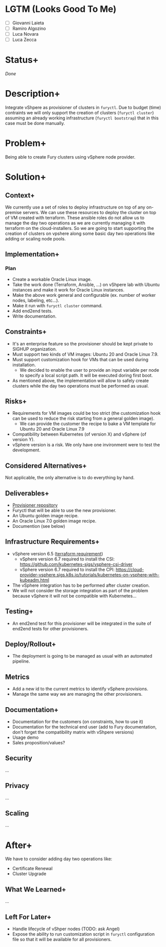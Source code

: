 # LGTM (Looks Good To Me)

- [ ] Giovanni Laieta
- [ ] Ramiro Algozino
- [ ] Luca Novara
- [ ] Luca Zecca

# Status+

_Done_

# Description+

Integrate vShpere as provisioner of clusters in `furyctl`.
Due to budget (time) contraints we will only support the creation of
clusters (`furyctl cluster`) assuming an already working
infrastructure (`furyctl bootstrap`) that in this case must be done
manually.

# Problem+

Being able to create Fury clusters using vSphere node provider.

# Solution+

## Context+

We currently use a set of roles to deploy infrastructure on top of any on-premise
servers. We can use these resources to deploy the cluster on top of VM created with
terraform. These ansible roles do not allow us to manage the day two operations as we
are currently managing it with terraform on the cloud-installers. So we are going to
start supporting the creation of clusters on vpshere along some basic day two
operations like adding or scaling node pools.

## Implementation+

### Plan

- Create a workable Oracle Linux image.
- Take the work done (Terraform, Ansible, ...) on vShpere lab with
  Ubuntu instances and make it work for Oracle Linux instances.
- Make the above work general and configurable (ex. number of worker
  nodes, labeling, etc...).
- Make it run with `furyctl cluster` command.
- Add end2end tests.
- Write documentation.

## Constraints+

- It's an enterprise feature so the provisioner should be kept private
  to SIGHUP organization.
- Must support two kinds of VM images: Ubuntu 20 and Oracle Linux 7.9.
- Must support customization hook for VMs that can be used during
  installation.
  - We decided to enable the user to provide an input variable per node
  to specify a local script path. It will be executed doring first boot.
- As mentioned above, the implementation will allow to safely create
clusters while the day two operations must be performed as usual.

## Risks+

- Requirements for VM images could be too strict (the customization
  hook can be used to reduce the risk starting from a general golden
  image).
  - We can provide the customer the recipe to bake a VM template for
  Ubuntu 20 and Oracle Linux 7.9
- Compatibility between Kubernetes (of version X) and vSphere (of
  version Y).
- vSphere version is a risk. We only have one invironment were to test
the development.


## Considered Alternatives+

Not applicable, the only alternative is to do everything by hand.

## Deliverables+

- [Provisioner repository](https://github.com/sighupio/furyctl-provisioners)
- Furyctl that will be able to use the new provisioner.
- An Ubuntu golden image recipe.
- An Oracle Linux 7.0 golden image recipe.
- Documention (see below)

## Infrastructure Requirements+

- vSphere version 6.5 ([terraform requirement](https://github.com/hashicorp/terraform-provider-vsphere))
  - vSphere version 6.7 required to install the CSI: https://github.com/kubernetes-sigs/vsphere-csi-driver
  - vSphere version 6.7 required to install the CPI: https://cloud-provider-vsphere.sigs.k8s.io/tutorials/kubernetes-on-vsphere-with-kubeadm.html
- The vSphere integration has to be performed after cluster creation.
- We will not consider the storage integration as part of the problem
  because vSphere it will not be compatible with Kubernetes...

## Testing+

- An end2end test for this provisioner will be integrated in the suite
  of end2end tests for other provisioners.

## Deploy/Rollout+

- The deployment is going to be managed as usual with an automated pipeline.

## Metrics

- Add a new id to the current metrics to identify vSphere provisions.
- Manage the same way we are managing the other provisioners.

## Documentation+

- Documentation for the customers (on constraints, how to use it)
- Documentation for the technical end user (add to Fury documentation,
  don't forget the compatibility matrix with vShpere versions)
- Usage demo
- Sales proposition/values?

## Security

...

## Privacy

...

## Scaling

...

# After+

We have to consider adding day two operations like:
- Certificate Renewal
- Cluster Upgrade

## What We Learned+

...

## Left For Later+

- Handle lifecycle of vShper nodes (TODO: ask Angel)
- Expose the ability to run customization script in `furyctl`
  configuration file so that it will be available for all
  provisioners.
